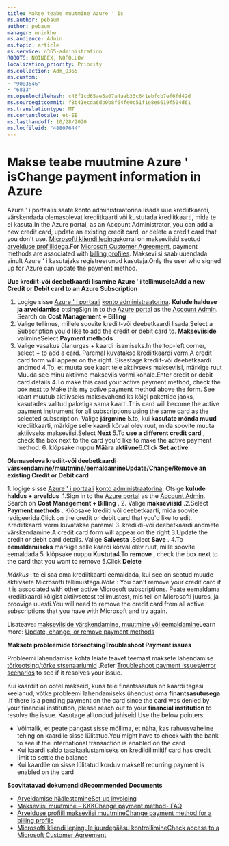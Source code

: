 ```yaml
---
title: Makse teabe muutmine Azure ' is
ms.author: pebaum
author: pebaum
manager: mnirkhe
ms.audience: Admin
ms.topic: article
ms.service: o365-administration
ROBOTS: NOINDEX, NOFOLLOW
localization_priority: Priority
ms.collection: Adm_O365
ms.custom:
- "9003546"
- "6813"
ms.openlocfilehash: c46f1cd65ae5a07a4aab33c641ebfcb7ef6fd42d
ms.sourcegitcommit: f8b41ecda6db0b8f64fe0c51f1e8e6619f504d61
ms.translationtype: MT
ms.contentlocale: et-EE
ms.lasthandoff: 10/28/2020
ms.locfileid: "48807644"
---
```

# <a name="change-payment-information-in-azure"></a><span data-ttu-id="94f81-102">Makse teabe muutmine Azure ' is</span><span class="sxs-lookup"><span data-stu-id="94f81-102">Change payment information in Azure</span></span>

<span data-ttu-id="94f81-103">Azure ' i portaalis saate konto administraatorina lisada uue krediitkaardi, värskendada olemasolevat krediitkaarti või kustutada krediitkaarti, mida te ei kasuta.</span><span class="sxs-lookup"><span data-stu-id="94f81-103">In the Azure portal, as an Account Administrator, you can add a new credit card, update an existing credit card, or delete a credit card that you don't use.</span></span> <span data-ttu-id="94f81-104">[Microsofti kliendi lepingu](https://docs.microsoft.com/azure/billing/billing-how-to-change-credit-card?WT.mc_id=Portal-Microsoft_Azure_Support#check-access-to-a-microsoft-customer-agreement)korral on makseviisid seotud [arvelduse profiilidega](https://docs.microsoft.com/azure/billing/billing-how-to-change-credit-card?WT.mc_id=Portal-Microsoft_Azure_Support#change-payment-method-for-a-billing-profile).</span><span class="sxs-lookup"><span data-stu-id="94f81-104">For [Microsoft Customer Agreement](https://docs.microsoft.com/azure/billing/billing-how-to-change-credit-card?WT.mc_id=Portal-Microsoft_Azure_Support#check-access-to-a-microsoft-customer-agreement), payment methods are associated with [billing profiles](https://docs.microsoft.com/azure/billing/billing-how-to-change-credit-card?WT.mc_id=Portal-Microsoft_Azure_Support#change-payment-method-for-a-billing-profile).</span></span> <span data-ttu-id="94f81-105">Makseviisi saab uuendada ainult Azure ' i kasutajaks registreerunud kasutaja.</span><span class="sxs-lookup"><span data-stu-id="94f81-105">Only the user who signed up for Azure can update the payment method.</span></span>

<span data-ttu-id="94f81-106">**Uue krediit-või deebetkaardi lisamine Azure ' i tellimusele**</span><span class="sxs-lookup"><span data-stu-id="94f81-106">**Add a new Credit or Debit card to an Azure Subscription**</span></span>

1. <span data-ttu-id="94f81-107">Logige sisse [Azure ' i portaali](https://portal.azure.com/) [konto administraatorina](https://docs.microsoft.com/azure/billing/billing-subscription-transfer?WT.mc_id=Portal-Microsoft_Azure_Support#whoisaa). **Kulude halduse ja arveldamise** otsing</span><span class="sxs-lookup"><span data-stu-id="94f81-107">Sign in to the [Azure portal](https://portal.azure.com/) as the [Account Admin](https://docs.microsoft.com/azure/billing/billing-subscription-transfer?WT.mc_id=Portal-Microsoft_Azure_Support#whoisaa). Search on **Cost Management + Billing**</span></span>
2. <span data-ttu-id="94f81-108">Valige tellimus, millele soovite krediit-või deebetkaardi lisada.</span><span class="sxs-lookup"><span data-stu-id="94f81-108">Select a Subscription you'd like to add the credit or debit card to.</span></span> <span data-ttu-id="94f81-109">**Makseviiside** valimine</span><span class="sxs-lookup"><span data-stu-id="94f81-109">Select **Payment methods**</span></span>
3. <span data-ttu-id="94f81-110">Valige vasakus ülanurgas + kaardi lisamiseks.</span><span class="sxs-lookup"><span data-stu-id="94f81-110">In the top-left corner, select + to add a card.</span></span> <span data-ttu-id="94f81-111">Paremal kuvatakse krediitkaardi vorm.</span><span class="sxs-lookup"><span data-stu-id="94f81-111">A credit card form will appear on the right.</span></span> <span data-ttu-id="94f81-112">Sisestage krediit-või deebetkaardi andmed 4.To, et muuta see kaart teie aktiivseks makseviisi, märkige ruut Muuda see minu aktiivne makseviis vormi kohale.</span><span class="sxs-lookup"><span data-stu-id="94f81-112">Enter credit or debit card details 4.To make this card your active payment method, check the box next to Make this my active payment method above the form.</span></span> <span data-ttu-id="94f81-113">See kaart muutub aktiivseks maksevahendiks kõigi pakettide jaoks, kasutades valitud paketiga sama kaarti.</span><span class="sxs-lookup"><span data-stu-id="94f81-113">This card will become the active payment instrument for all subscriptions using the same card as the selected subscription.</span></span> <span data-ttu-id="94f81-114">Valige **järgmine** 5.to, kui **kasutate mõnda muud** krediitkaarti, märkige selle kaardi kõrval olev ruut, mida soovite muuta aktiivseks makseviisi.</span><span class="sxs-lookup"><span data-stu-id="94f81-114">Select **Next** 5.To **use a different credit card** , check the box next to the card you'd like to make the active payment method.</span></span>
<span data-ttu-id="94f81-115">6. klõpsake nuppu **Määra aktiivne**</span><span class="sxs-lookup"><span data-stu-id="94f81-115">6.Click **Set active**</span></span>

<span data-ttu-id="94f81-116">**Olemasoleva krediit-või deebetkaardi värskendamine/muutmine/eemaldamine**</span><span class="sxs-lookup"><span data-stu-id="94f81-116">**Update/Change/Remove an existing Credit or Debit card**</span></span>

<span data-ttu-id="94f81-117">1. logige sisse [Azure ' i portaali](https://portal.azure.com/) [konto administraatorina](https://docs.microsoft.com/azure/billing/billing-subscription-transfer?WT.mc_id=Portal-Microsoft_Azure_Support#whoisaa). Otsige **kulude haldus + arveldus** .</span><span class="sxs-lookup"><span data-stu-id="94f81-117">1.Sign in to the [Azure portal](https://portal.azure.com/) as the [Account Admin](https://docs.microsoft.com/azure/billing/billing-subscription-transfer?WT.mc_id=Portal-Microsoft_Azure_Support#whoisaa). Search on **Cost Management + Billing** .</span></span>
<span data-ttu-id="94f81-118">2. Valige **makseviisid** .</span><span class="sxs-lookup"><span data-stu-id="94f81-118">2.Select **Payment methods** .</span></span> <span data-ttu-id="94f81-119">Klõpsake krediiti või deebetkaarti, mida soovite redigeerida.</span><span class="sxs-lookup"><span data-stu-id="94f81-119">Click on the credit or debit card that you'd like to edit.</span></span> <span data-ttu-id="94f81-120">Krediitkaardi vorm kuvatakse paremal 3. krediidi-või deebetkaardi andmete värskendamine.</span><span class="sxs-lookup"><span data-stu-id="94f81-120">A credit card form will appear on the right 3.Update the credit or debit card details.</span></span> <span data-ttu-id="94f81-121">Valige **Salvesta** .</span><span class="sxs-lookup"><span data-stu-id="94f81-121">Select **Save** .</span></span>
<span data-ttu-id="94f81-122">4.To **eemaldamiseks** märkige selle kaardi kõrval olev ruut, mille soovite eemaldada 5. klõpsake nuppu **Kustuta**</span><span class="sxs-lookup"><span data-stu-id="94f81-122">4.To **remove** , check the box next to the card that you want to remove 5.Click **Delete**</span></span>

<span data-ttu-id="94f81-123">_Märkus_ : te ei saa oma krediitkaarti eemaldada, kui see on seotud muude aktiivsete Microsofti tellimustega.</span><span class="sxs-lookup"><span data-stu-id="94f81-123">_Note_ : You can't remove your credit card if it is associated with other active Microsoft subscriptions.</span></span> <span data-ttu-id="94f81-124">Peate eemaldama krediitkaardi kõigist aktiivsetest tellimustest, mis teil on Microsofti juures, ja proovige uuesti.</span><span class="sxs-lookup"><span data-stu-id="94f81-124">You will need to remove the credit card from all active subscriptions that you have with Microsoft and try again.</span></span>

<span data-ttu-id="94f81-125">Lisateave: [makseviiside värskendamine, muutmine või eemaldamine](https://docs.microsoft.com/azure/billing/billing-how-to-change-credit-card?WT.mc_id=Portal-Microsoft_Azure_Support)</span><span class="sxs-lookup"><span data-stu-id="94f81-125">Learn more: [Update, change, or remove payment methods](https://docs.microsoft.com/azure/billing/billing-how-to-change-credit-card?WT.mc_id=Portal-Microsoft_Azure_Support)</span></span>

<span data-ttu-id="94f81-126">**Maksete probleemide tõrkeotsing**</span><span class="sxs-lookup"><span data-stu-id="94f81-126">**Troubleshoot Payment issues**</span></span>

<span data-ttu-id="94f81-127">Probleemi lahendamise kohta leiate teavet teemast maksete lahendamise [tõrkeotsing/tõrke stsenaariumid](https://support.microsoft.com/help/4505172/troubleshooting-payment-issues) .</span><span class="sxs-lookup"><span data-stu-id="94f81-127">Refer [Troubleshoot payment issues/error scenarios](https://support.microsoft.com/help/4505172/troubleshooting-payment-issues) to see if it resolves your issue.</span></span>

<span data-ttu-id="94f81-128">Kui kaardilt on ootel makseid, kuna teie finantsasutus on kaardi tagasi keelanud, võtke probleemi lahendamiseks ühendust oma **finantsasutusega** .</span><span class="sxs-lookup"><span data-stu-id="94f81-128">If there is a pending payment on the card since the card was denied by your financial institution, please reach out to your **financial institution** to resolve the issue.</span></span> <span data-ttu-id="94f81-129">Kasutage alltoodud juhiseid.</span><span class="sxs-lookup"><span data-stu-id="94f81-129">Use the below pointers:</span></span>

- <span data-ttu-id="94f81-130">Võimalik, et peate pangast sisse möllima, et näha, kas rahvusvaheline tehing on kaardile sisse lülitatud.</span><span class="sxs-lookup"><span data-stu-id="94f81-130">You might have to check with the bank to see if the international transaction is enabled on the card</span></span>
- <span data-ttu-id="94f81-131">Kui kaardi saldo tasakaalustamiseks on krediidilimiit</span><span class="sxs-lookup"><span data-stu-id="94f81-131">If card has credit limit to settle the balance</span></span>
- <span data-ttu-id="94f81-132">Kui kaardile on sisse lülitatud korduv makse</span><span class="sxs-lookup"><span data-stu-id="94f81-132">If recurring payment is enabled on the card</span></span>

<span data-ttu-id="94f81-133">**Soovitatavad dokumendid**</span><span class="sxs-lookup"><span data-stu-id="94f81-133">**Recommended Documents**</span></span>

- [<span data-ttu-id="94f81-134">Arveldamise häälestamine</span><span class="sxs-lookup"><span data-stu-id="94f81-134">Set up invoicing</span></span>](https://azure.microsoft.com/pricing/invoicing/)
- [<span data-ttu-id="94f81-135">Makseviisi muutmine – KKK</span><span class="sxs-lookup"><span data-stu-id="94f81-135">Change payment method- FAQ</span></span>](https://docs.microsoft.com/azure/billing/billing-how-to-change-credit-card?WT.mc_id=Portal-Microsoft_Azure_Support#frequently-asked-questions)
- [<span data-ttu-id="94f81-136">Arvelduse profiili makseviisi muutmine</span><span class="sxs-lookup"><span data-stu-id="94f81-136">Change payment method for a billing profile</span></span>](https://docs.microsoft.com/azure/billing/billing-how-to-change-credit-card?WT.mc_id=Portal-Microsoft_Azure_Support#change-payment-method-for-a-billing-profile)
- [<span data-ttu-id="94f81-137">Microsofti kliendi lepingule juurdepääsu kontrollimine</span><span class="sxs-lookup"><span data-stu-id="94f81-137">Check access to a Microsoft Customer Agreement</span></span>](https://docs.microsoft.com/azure/billing/billing-how-to-change-credit-card?WT.mc_id=Portal-Microsoft_Azure_Support#check-access-to-a-microsoft-customer-agreement)